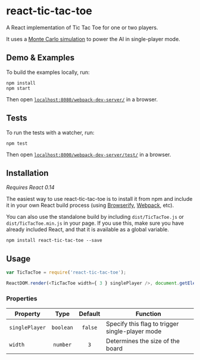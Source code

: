 react-tic-tac-toe
=================

A React implementation of Tic Tac Toe for one or two players.

It uses a [Monte Carlo simulation](https://en.wikipedia.org/wiki/Monte_Carlo_method) to power the AI in single-player mode.

## Demo & Examples

To build the examples locally, run:

```
npm install
npm start
```

Then open [`localhost:8080/webpack-dev-server/`](http://localhost:8080/webpack-dev-server/) in a browser.

## Tests

To run the tests with a watcher, run:

```
npm test
```

Then open [`localhost:8000/webpack-dev-server/test/`](http://localhost:8000/webpack-dev-server/test/) in a browser.

## Installation

*Requires React 0.14*

The easiest way to use react-tic-tac-toe is to install it from npm and include it in your own React build process (using [Browserify](http://browserify.org), [Webpack](http://webpack.github.io/), etc).

You can also use the standalone build by including `dist/TicTacToe.js` or `dist/TicTacToe.min.js` in your page. If you use this, make sure you have already included React, and that it is available as a global variable.

```
npm install react-tic-tac-toe --save
```

## Usage

``` javascript
var TicTacToe = require('react-tic-tac-toe');

ReactDOM.render(<TicTacToe width={ 3 } singlePlayer />, document.getElementById('app'));
```

### Properties

Property | Type | Default | Function
--- | :---: | :---: | ---
`singlePlayer` | `boolean` | `false` | Specify this flag to trigger single-player mode
`width` | `number` | `3` | Determines the size of the board
